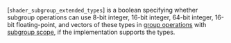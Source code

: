 [`shader_subgroup_extended_types`] is a boolean specifying whether
subgroup operations can use 8-bit integer, 16-bit integer, 64-bit
integer, 16-bit floating-point, and vectors of these types in
[group operations]() with
[subgroup scope](), if the implementation
supports the types.